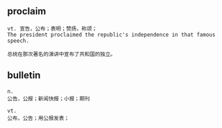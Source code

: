
## proclaim
```
vt. 宣告，公布；表明；赞扬，称颂；
The president proclaimed the republic's independence in that famous speech.

总统在那次著名的演讲中宣布了共和国的独立。
```

## bulletin
```
n.
公告，公报；新闻快报；小报；期刊

vt.
公布，公告；用公报发表；
```